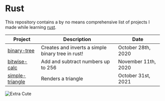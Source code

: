 # Rust
This repository contains a by no means comprehensive list of projects I made while learning [rust](https://www.rust-lang.org/).

| Project                               | Description                                       | Date                |
|---------------------------------------|---------------------------------------------------|---------------------|
| [binary-tree](./binary-tree/)         | Creates and inverts a simple binary tree in rust! | October 28th, 2020  |
| [bitwise-calc](./bitwise-calc/)       | Add and subtract numbers up to 256                | November 11th, 2020 |
| [simple-triangle](./simple-triangle/) | Renders a triangle                                | October 31st, 2021  |
<!--
| [web-server](./web-server/)           | Simple multi-threaded webserver                   | January 6th, 2023   |
-->


![Extra Cute](https://rustacean.net/assets/cuddlyferris.png)
